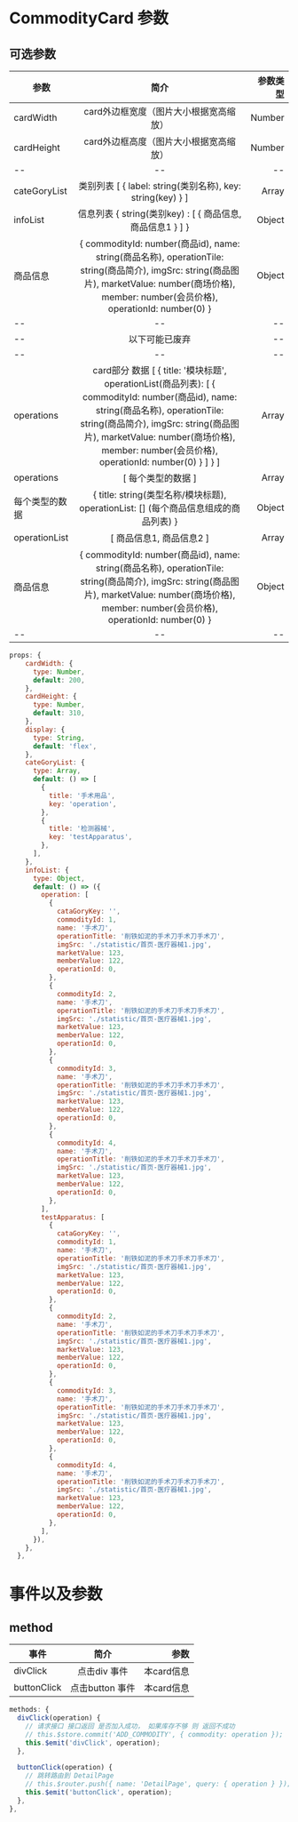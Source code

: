 # CommodityCard 参数
## 可选参数
参数|简介|参数类型
--|:--:|--:
cardWidth| card外边框宽度（图片大小根据宽高缩放）| Number
cardHeight| card外边框高度（图片大小根据宽高缩放）| Number
--|--|--
cateGoryList|类别列表 [ { label: string(类别名称), key: string(key)   } ] | Array
infoList| 信息列表 { string(类别key) : [ { 商品信息, 商品信息1 } ]  }|Object
商品信息| {  commodityId: number(商品id), name: string(商品名称), operationTile: string(商品简介), imgSrc: string(商品图片), marketValue: number(商场价格), member: number(会员价格), operationId: number(0) } | Object
--|--|--
--|以下可能已废弃|--
--|--|--
operations| card部分 数据  [ { title: '模块标题', operationList(商品列表): [ { commodityId: number(商品id), name: string(商品名称), operationTile: string(商品简介), imgSrc: string(商品图片), marketValue: number(商场价格), member: number(会员价格), operationId: number(0) } ] } ]| Array 
operations| [ 每个类型的数据 ]| Array
每个类型的数据| { title: string(类型名称/模块标题), operationList: [] (每个商品信息组成的商品列表) }| Object
operationList| [ 商品信息1, 商品信息2 ] | Array 
商品信息| {  commodityId: number(商品id), name: string(商品名称), operationTile: string(商品简介), imgSrc: string(商品图片), marketValue: number(商场价格), member: number(会员价格), operationId: number(0) } | Object
--|--|--

```javascript
props: {
    cardWidth: {
      type: Number,
      default: 200,
    },
    cardHeight: {
      type: Number,
      default: 310,
    },
    display: {
      type: String,
      default: 'flex',
    },
    cateGoryList: {
      type: Array,
      default: () => [
        {
          title: '手术用品',
          key: 'operation',
        },
        {
          title: '检测器械',
          key: 'testApparatus',
        },
      ],
    },
    infoList: {
      type: Object,
      default: () => ({
        operation: [
          {
            cataGoryKey: '',
            commodityId: 1,
            name: '手术刀',
            operationTitle: '削铁如泥的手术刀手术刀手术刀',
            imgSrc: './statistic/首页-医疗器械1.jpg',
            marketValue: 123,
            memberValue: 122,
            operationId: 0,
          },
          {
            commodityId: 2,
            name: '手术刀',
            operationTitle: '削铁如泥的手术刀手术刀手术刀',
            imgSrc: './statistic/首页-医疗器械1.jpg',
            marketValue: 123,
            memberValue: 122,
            operationId: 0,
          },
          {
            commodityId: 3,
            name: '手术刀',
            operationTitle: '削铁如泥的手术刀手术刀手术刀',
            imgSrc: './statistic/首页-医疗器械1.jpg',
            marketValue: 123,
            memberValue: 122,
            operationId: 0,
          },
          {
            commodityId: 4,
            name: '手术刀',
            operationTitle: '削铁如泥的手术刀手术刀手术刀',
            imgSrc: './statistic/首页-医疗器械1.jpg',
            marketValue: 123,
            memberValue: 122,
            operationId: 0,
          },
        ],
        testApparatus: [
          {
            cataGoryKey: '',
            commodityId: 1,
            name: '手术刀',
            operationTitle: '削铁如泥的手术刀手术刀手术刀',
            imgSrc: './statistic/首页-医疗器械1.jpg',
            marketValue: 123,
            memberValue: 122,
            operationId: 0,
          },
          {
            commodityId: 2,
            name: '手术刀',
            operationTitle: '削铁如泥的手术刀手术刀手术刀',
            imgSrc: './statistic/首页-医疗器械1.jpg',
            marketValue: 123,
            memberValue: 122,
            operationId: 0,
          },
          {
            commodityId: 3,
            name: '手术刀',
            operationTitle: '削铁如泥的手术刀手术刀手术刀',
            imgSrc: './statistic/首页-医疗器械1.jpg',
            marketValue: 123,
            memberValue: 122,
            operationId: 0,
          },
          {
            commodityId: 4,
            name: '手术刀',
            operationTitle: '削铁如泥的手术刀手术刀手术刀',
            imgSrc: './statistic/首页-医疗器械1.jpg',
            marketValue: 123,
            memberValue: 122,
            operationId: 0,
          },
        ],
      }),
    },
  },
```
# 事件以及参数
## method

事件|简介|参数
--|:--:|--:
divClick| 点击div 事件|  本card信息
buttonClick| 点击button 事件| 本card信息


```javascript
methods: {
  divClick(operation) {
    // 请求接口 接口返回 是否加入成功， 如果库存不够 则 返回不成功
    // this.$store.commit('ADD_COMMODITY', { commodity: operation });
    this.$emit('divClick', operation);
  },
  
  buttonClick(operation) {
    // 跳转路由到 DetailPage
    // this.$router.push({ name: 'DetailPage', query: { operation } });
    this.$emit('buttonClick', operation);
  },
},
```
